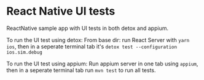 # React Native UI tests
ReactNative sample app with UI tests in both detox and appium.

To run the UI test using detox:
From base dir: run React Server with `yarn ios`, then in a seperate terminal tab it's `detox test --configuration ios.sim.debug`

To run the UI test using appium:
Run appium server in one tab using `appium`, then in a seperate terminal tab run `mvn test` to run all tests.
